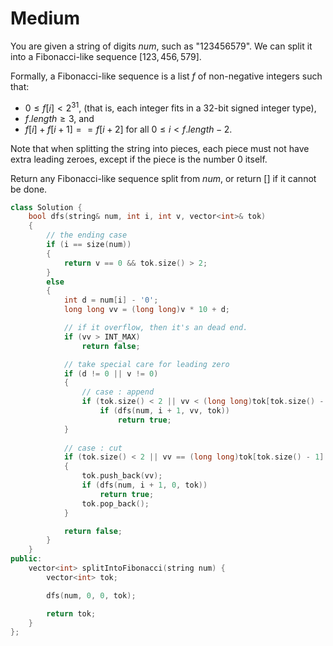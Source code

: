 # Medium

You are given a string of digits $num$, such as "123456579". We can split it into a Fibonacci-like sequence $[123, 456, 579]$.

Formally, a Fibonacci-like sequence is a list $f$ of non-negative integers such that:

- $0 \leq f[i] < 2^{31}$, (that is, each integer fits in a 32-bit signed integer type),
- $f.length \geq 3$, and
- $f[i] + f[i + 1] == f[i + 2]$ for all $0 \leq i < f.length - 2$.

Note that when splitting the string into pieces, each piece must not have extra leading zeroes, except if the piece is the number 0 itself.

Return any Fibonacci-like sequence split from $num$, or return $[]$ if it cannot be done.

```cpp
class Solution {
    bool dfs(string& num, int i, int v, vector<int>& tok)
    {
        // the ending case
        if (i == size(num))
        {
            return v == 0 && tok.size() > 2;
        }
        else
        {
            int d = num[i] - '0';
            long long vv = (long long)v * 10 + d;

            // if it overflow, then it's an dead end.
            if (vv > INT_MAX)
                return false;

            // take special care for leading zero
            if (d != 0 || v != 0)
            {
                // case : append
                if (tok.size() < 2 || vv < (long long)tok[tok.size() - 1] + tok[tok.size() - 2])
                    if (dfs(num, i + 1, vv, tok))
                        return true;
            }
       
            // case : cut
            if (tok.size() < 2 || vv == (long long)tok[tok.size() - 1] + tok[tok.size() - 2])
            {
                tok.push_back(vv);
                if (dfs(num, i + 1, 0, tok))
                    return true;
                tok.pop_back();
            }

            return false;
        }
    }
public:
    vector<int> splitIntoFibonacci(string num) {
        vector<int> tok;

        dfs(num, 0, 0, tok);

        return tok;
    }
};
```
